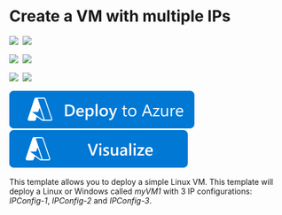 # Create a VM with multiple IPs

<IMG SRC="https://azurequickstartsservice.blob.core.windows.net/badges/101-vm-multiple-ipconfig/PublicLastTestDate.svg" />&nbsp;
<IMG SRC="https://azurequickstartsservice.blob.core.windows.net/badges/101-vm-multiple-ipconfig/PublicDeployment.svg" />&nbsp;

<IMG SRC="https://azurequickstartsservice.blob.core.windows.net/badges/101-vm-multiple-ipconfig/FairfaxLastTestDate.svg" />&nbsp;
<IMG SRC="https://azurequickstartsservice.blob.core.windows.net/badges/101-vm-multiple-ipconfig/FairfaxDeployment.svg" />&nbsp;

<IMG SRC="https://azurequickstartsservice.blob.core.windows.net/badges/101-vm-multiple-ipconfig/BestPracticeResult.svg" />&nbsp;
<IMG SRC="https://azurequickstartsservice.blob.core.windows.net/badges/101-vm-multiple-ipconfig/CredScanResult.svg" />&nbsp;

<a href="https://portal.azure.com/#create/Microsoft.Template/uri/https%3A%2F%2Fraw.githubusercontent.com%2FAzure%2Fazure-quickstart-templates%2Fmaster%2F101-vm-multiple-ipconfig%2Fazuredeploy.json" target="_blank">
    <img src="https://raw.githubusercontent.com/Azure/azure-quickstart-templates/master/1-CONTRIBUTION-GUIDE/images/deploytoazure.svg"/>
</a>
<a href="http://armviz.io/#/?load=https%3A%2F%2Fraw.githubusercontent.com%2FAzure%2Fazure-quickstart-templates%2Fmaster%2F101-vm-multiple-ipconfig%2Fazuredeploy.json" target="_blank">
    <img src="https://raw.githubusercontent.com/Azure/azure-quickstart-templates/master/1-CONTRIBUTION-GUIDE/images/visualizebutton.svg"/>
</a>


This template allows you to deploy a simple Linux VM. This template will deploy a Linux or Windows called *myVM1* with 3 IP configurations: *IPConfig-1*, *IPConfig-2* and *IPConfig-3*.

